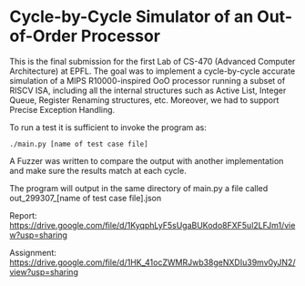 # Cycle-by-Cycle Simulator of an Out-of-Order Processor

This is the final submission for the first Lab of CS-470 (Advanced Computer Architecture) at EPFL. 
The goal was to implement a cycle-by-cycle accurate simulation of a MIPS R10000-inspired OoO processor running a subset of RISCV ISA, including all the internal structures such as Active List, Integer Queue, Register Renaming structures, etc. Moreover, we had to support Precise Exception Handling. 

To run a test it is sufficient to invoke the program as:
```
./main.py [name of test case file]
```

A Fuzzer was written to compare the output with another implementation and make sure the results match at each cycle. 

The program will output in the same directory of main.py a file called out_299307_[name of test case file].json

Report: https://drive.google.com/file/d/1KyqphLyF5sUgaBUKodo8FXF5ul2LFJm1/view?usp=sharing

Assignment: https://drive.google.com/file/d/1HK_41ocZWMRJwb38geNXDIu39mv0yJN2/view?usp=sharing
